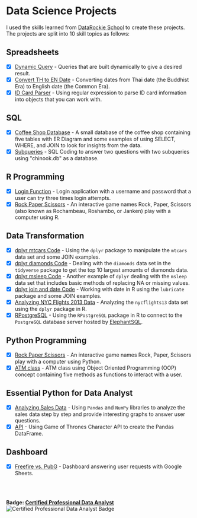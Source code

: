 # Data Science Projects
I used the skills learned from [DataRockie School](https://bootcamp.datarockie.com/) to create these projects. The projects are split into 10 skill topics as follows:

## Spreadsheets
  - [x] [Dynamic Query](Spreadsheets/dynamic_query.png) -  Queries that are built dynamically to give a desired result.
  - [x] [Convert TH to EN Date](Spreadsheets/convert_date.png) - Converting dates from Thai date (the Buddhist Era) to English date (the Common Era).
  - [x] [ID Card Parser](Spreadsheets/regex.png) - Using regular expression to parse ID card information into objects that you can work with.
## SQL
  - [x] [Coffee Shop Database](https://replit.com/@NidkamolBoonyan/SQLProjects#coffee_shop/) - A small database of the coffee shop containing five tables with ER Diagram and some examples of using SELECT, WHERE, and JOIN to look for insights from the data.
  - [x] [Subqueries](https://replit.com/@NidkamolBoonyan/SQLProjects#subqueries/) - SQL Coding to answer two questions with two subqueries using "chinook.db" as a database.
## R Programming
  - [x] [Login Function](R/login_function.r) - Login application with a username and password that a user can try three times login attempts.
  - [x] [Rock Paper Scissors](R/rock_paper_scissors.r) - An interactive game names Rock, Paper, Scissors (also known as Rochambeau, Roshambo, or Janken) play with a computer using R.
## Data Transformation
  - [x] [dplyr mtcars Code](R/dplyr_mtcars.r) - Using the `dplyr` package to manipulate the `mtcars` data set and some JOIN examples.
  - [x] [dplyr diamonds Code](R/dplyr_diamonds.r) - Dealing with the `diamonds` data set in the `tidyverse` package to get the top 10 largest amounts of diamonds data.
  - [x] [dplyr msleep Code](R/dplyr_msleep.r) - Another example of `dplyr` dealing with the `msleep` data set that includes basic methods of replacing NA or missing values.
  - [x] [dplyr join and date Code](R/dplyr_code.r) - Working with date in R using the `lubricate` package and some JOIN examples.
  - [x] [Analyzing NYC Flights 2013 Data](R/analyzing_nycflights13.ipynb) - Analyzing the `nycflights13` data set using the `dplyr` package in R.
  - [x] [RPostgreSQL](R/RPostgreSQL.ipynb) - Using the `RPostgreSQL` package in R to connect to the `PostgreSQL` database server hosted by [ElephantSQL](R/screenshot_details_ElephantSQL.png).
<!---## Data Visualization
  - [x] [small_chinook_dataviz.pdf](R/hw_dataviz.pdf) - Creating 5 charts to visualize the data queried from the `Chinook` database using the `ggplot2` package in R.
## Statistics
  - [x] [Titanic_Survival_Prediction.ipynb](R/Titanic_Logistic_Regression.ipynb) - Using the `titanic_train` dataset to predict the survival of Titanic passengers by logistic regression and the `stats` package in R.
  - [x] [A/B Testing with Cookie Cats](Stats/chi_squared_cookie_cats.png) - Using a chi-squared test to analyze the impact on player retention of the `Cookie Cats` mobile game in MS Excel.
## Machine Learning
  - [ ] [2-3 models using `caret`] --->
## Python Programming
  - [x] [Rock Paper Scissors](Python/rock_paper_scissors.ipynb) - An interactive game names Rock, Paper, Scissors play with a computer using Python.
  - [x] [ATM class](Python/atm_class.ipynb) - ATM class using Object Oriented Programming (OOP) concept containing five methods as functions to interact with a user.
## Essential Python for Data Analyst
  - [x] [Analyzing Sales Data](Python/analyzing_sales_data.ipynb) - Using `Pandas` and `NumPy` libraries to analyze the sales data step by step and provide interesting graphs to answer user questions.
  - [x] [API](Python/api.ipynb) - Using Game of Thrones Character API to create the Pandas DataFrame.
## Dashboard
  - [x] [Freefire vs. PubG](https://docs.google.com/spreadsheets/d/1JOeTRu1k1t10kQsc9QElX6sZ3smaWZKsgN8ACZn-xw8/edit?usp=sharing) - Dashboard answering user requests with Google Sheets.
<br>
<br>

**Badge: [Certified Professional Data Analyst](https://api.badgr.io/public/assertions/VqEtrARtTLyJLP7Qfv7Puw?identity__email=nidkamol.bo%40gmail.com)** <br>
![Certified Professional Data Analyst Badge](https://api.badgr.io/public/assertions/VqEtrARtTLyJLP7Qfv7Puw/image)
